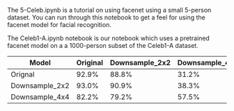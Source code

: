 The 5-Celeb.ipynb is a tutorial on using facenet using a small 5-person dataset.  You can run through this notebook to get a feel for using
the facenet model for facial recognition.

The Celeb1-A.ipynb notebook is our notebook which uses a pretrained facenet model on a 
a 1000-person subset of the Celeb1-A dataset. 

  Model       |  Original  |  Downsample_2x2 |  Downsample_4x4  |  Blur_2x2  | Blur_3x3
--------------|------------|-----------------|------------------|------------|-----------
Orignal       |   92.9%    |   88.8%         |     31.2%        |     79.3%  |  26.5%
Downsample_2x2|   93.0%    |   90.9%         |     38.3%        |     82.5%  |  33.5%
Downsample_4x4|   82.2%    |    79.2%        |     57.5%        |     70.8%  |  32.5%

